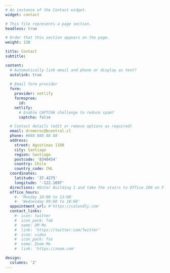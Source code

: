 ```yaml
---
# An instance of the Contact widget.
widget: contact

# This file represents a page section.
headless: true

# Order that this section appears on the page.
weight: 130

title: Contact
subtitle:

content:
  # Automatically link email and phone or display as text?
  autolink: true
  
  # Email form provider
  form:
    provider: netlify
    formspree:
      id:
    netlify:
      # Enable CAPTCHA challenge to reduce spam?
      captcha: false

  # Contact details (edit or remove options as required)
  email: dromeroc@bcentral.cl
  phone: #888 888 88 88
  address:
    street: Agustinas 1180
    city: Santiago
    region: Santiago
    postcode: '8340454'
    country: Chile
    country_code: CHL
  coordinates:
    latitude: '37.4275'
    longitude: '-122.1697'
  directions: #Enter Building 1 and take the stairs to Office 200 on Floor 2
  office_hours:
    #- 'Monday 10:00 to 13:00'
    #- 'Wednesday 09:00 to 10:00'
  appointment_url: #'https://calendly.com'
  contact_links:
    #- icon: twitter
    #  icon_pack: fab
    #  name: DM Me
    #  link: 'https://twitter.com/Twitter'
    #- icon: video
    #  icon_pack: fas
    #  name: Zoom Me
    #  link: 'https://zoom.com'

design:
  columns: '2'
---
```

